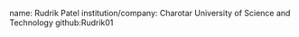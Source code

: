 
name: Rudrik Patel
institution/company: Charotar University of Science and Technology
github:Rudrik01


